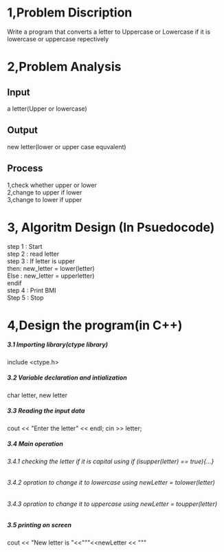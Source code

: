 # 1,Problem Discription
Write a program that converts a letter to Uppercase or Lowercase if it is lowercase or uppercase repectively </br>
# 2,Problem Analysis
## Input 
a letter(Upper or lowercase)</br>
## Output 
new letter(lower or upper case equvalent)
## Process
1,check whether upper or lower </br>
2,change to upper if lower </br>
3,change to lower if upper </br>
# 3, Algoritm Design (In Psuedocode) </br>
step 1 : Start </br>
step 2 : read letter </br>
step 3 : If letter is upper </br>
then: new_letter = lower(letter) </br>
Else : new_letter = upperletter) </br>
endif </br>
step 4 : Print BMI </br>
Step 5 : Stop </br>
# 4,Design the program(in C++)
##### 3.1 Importing library(ctype library)
include <ctype.h>
##### 3.2 Variable declaration and intialization
char letter, new letter </br>
##### 3.3 Reading the input data
cout << "Enter the letter" << endl;
cin >> letter;
##### 3.4 Main operation 
###### 3.4.1 checking the letter if it is capital using if (isupper(letter) == true){...}
###### 3.4.2 opration to change it to lowercase using newLetter = tolower(letter) 
###### 3.4.3 opration to change it to uppercase using  newLetter = toupper(letter)
##### 3.5 printing on screen
cout << "New letter is "<<"\""<<newLetter << "\""
